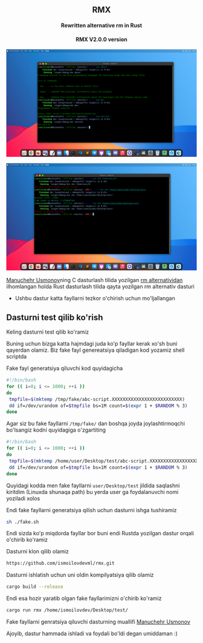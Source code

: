 <h2 align="center">RMX</h2>

<h4 align="center">Rewritten alternative rm in Rust</h4>


<h4 align="center">RMX V2.0.0 version</h4>

![alt text](https://github.com/ismoilovdevml/alternative-rm/blob/master/assets/rmx-v0.2.0.png)

![alt text](https://github.com/ismoilovdevml/alternative-rm/blob/master/assets/rmx-v0.2.0-working.png)



[Manuchehr Usmonov](https://github.com/yetimdasturchi)ning C dasturlash tilida yozilgan [rm alternatividan](https://t.me/yetimdasturchi/1191) ilhomlangan holda Rust dasturlash tilida qayta yozilgan rm alternativ dasturi


* Ushbu dastur katta fayllarni tezkor o'chirish uchun mo'ljallangan


## Dasturni test qilib ko'rish

Keling dasturni test qilib ko'ramiz

Buning uchun bizga katta hajmdagi juda ko'p fayllar kerak xo'sh buni qayerdan olamiz. Biz fake fayl genereatsiya qiladigan kod yozamiz shell scriptda

Fake fayl generatsiya qiluvchi kod quyidagicha

```bash
#!/bin/bash
for (( i=0; i <= 1000; ++i ))
do
 tmpfile=$(mktemp /tmp/fake/abc-script.XXXXXXXXXXXXXXXXXXXXXXXXXX)
 dd if=/dev/urandom of=$tmpfile bs=1M count=$(expr 1 + $RANDOM % 3)
done
```

Agar siz bu fake fayllarni `/tmp/fake/` dan boshqa joyda joylashtirmoqchi bo'lsangiz kodni quyidagiga o'zgartiting

```bash
#!/bin/bash
for (( i=0; i <= 1000; ++i ))
do
 tmpfile=$(mktemp /home/user/Desktop/test/abc-script.XXXXXXXXXXXXXXXXXXXXXXXXXX)
 dd if=/dev/urandom of=$tmpfile bs=1M count=$(expr 1 + $RANDOM % 3)
done
```

Quyidagi kodda men fake fayllarni `user/Desktop/test` jildida saqlashni kiritdim (Linuxda shunaqa path) bu yerda user ga foydalanuvchi nomi yoziladi xolos

Endi fake fayllarni generatsiya qilish uchun dasturni ishga tushiramiz

```bash
sh ./fake.sh
```

Endi sizda ko'p miqdorda fayllar bor buni endi Rustda yozilgan dastur orqali o'chirib ko'ramiz


Dasturni klon qilib olamiz

```bash
https://github.com/ismoilovdevml/rmx.git
```

Dasturni ishlatish uchun uni oldin kompilyatsiya qilib olamiz

```bash
cargo build --release
```

Endi esa hozir yaratib olgan fake fayllarimizni o'chirib ko'ramiz 

```bash
cargo run rmx /home/ismoilovdev/Desktop/test/
```
Fake fayllarni genratsiya qiluvchi dasturning muallifi [Manuchehr Usmonov](https://manu.uno/)


Ajoyib, dastur hammada ishladi va foydali bo'ldi degan umiddaman :)
